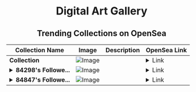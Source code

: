 <div align="center">

# Digital Art Gallery

## Trending Collections on OpenSea

| Collection Name                       | Image                                                                                     | Description                       | OpenSea Link                                                                                          |
|---------------------------------------|-------------------------------------------------------------------------------------------|-----------------------------------|--------------------------------------------------------------------------------------------------------|
| **Collection** | ![Image](https://i.seadn.io/s/raw/files/ca8fae92653dc9f37473ae839342a5f5.jpg?w=500&auto=format?w=200&auto=format) |  | <details><summary>Link</summary>[Collection](https://opensea.io/collection/collection-1163)</details> |
| **<details><summary>84298's Followe...</summary>84298's Follower</details>** | ![Image](https://i.seadn.io/s/raw/files/19f9f090920392cc3650cbdf4361755b.png?w=500&auto=format?w=200&auto=format) |  | <details><summary>Link</summary>[84298's Follower](https://opensea.io/collection/84298-s-follower)</details> |
| **<details><summary>84847's Followe...</summary>84847's Follower</details>** | ![Image](https://i.seadn.io/s/raw/files/19f9f090920392cc3650cbdf4361755b.png?w=500&auto=format?w=200&auto=format) |  | <details><summary>Link</summary>[84847's Follower](https://opensea.io/collection/84847-s-follower)</details> |

</div>